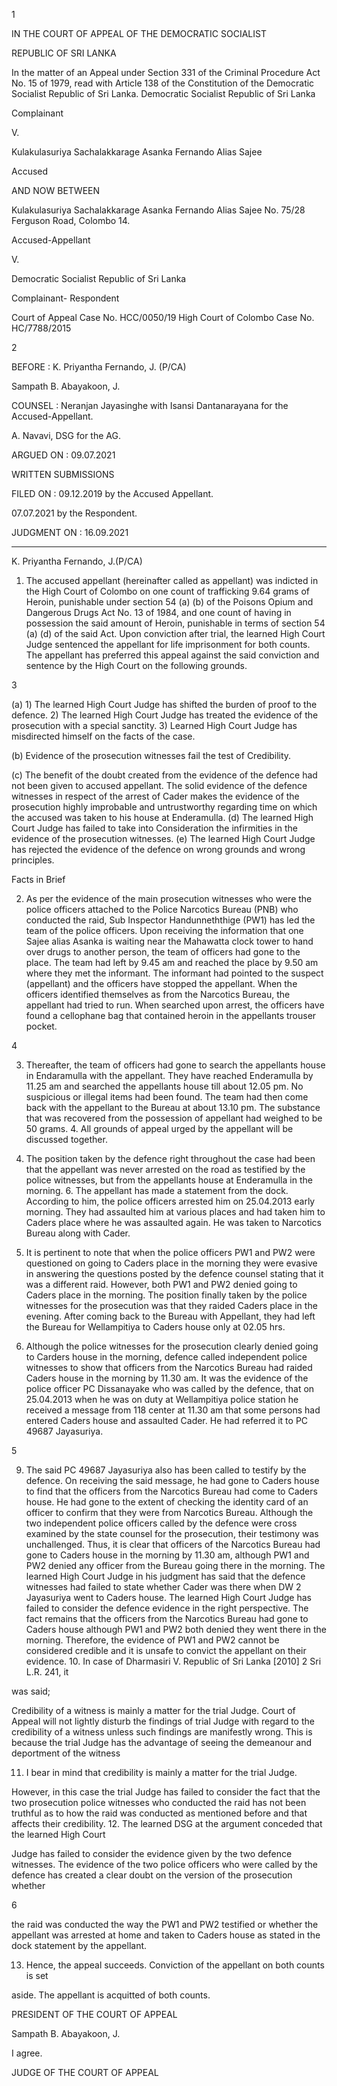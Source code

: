 1

IN THE COURT OF APPEAL OF THE DEMOCRATIC SOCIALIST

REPUBLIC OF SRI LANKA

In the matter of an Appeal under Section 331 of the Criminal Procedure Act No. 15 of 1979, read with Article 138 of the Constitution of the Democratic Socialist Republic of Sri Lanka. Democratic Socialist Republic of Sri Lanka

Complainant

V.

Kulakulasuriya Sachalakkarage Asanka Fernando Alias Sajee

Accused

AND NOW BETWEEN

Kulakulasuriya Sachalakkarage Asanka Fernando Alias Sajee No. 75/28 Ferguson Road, Colombo 14.

Accused-Appellant

V.

Democratic Socialist Republic of Sri Lanka

Complainant- Respondent

Court of Appeal Case No. HCC/0050/19 High Court of Colombo Case No. HC/7788/2015

2

BEFORE : K. Priyantha Fernando, J. (P/CA)

Sampath B. Abayakoon, J.

COUNSEL : Neranjan Jayasinghe with Isansi Dantanarayana for the Accused-Appellant.

A. Navavi, DSG for the AG.

ARGUED ON : 09.07.2021

WRITTEN SUBMISSIONS

FILED ON : 09.12.2019 by the Accused Appellant.

07.07.2021 by the Respondent.

JUDGMENT ON : 16.09.2021

**************

K. Priyantha Fernando, J.(P/CA)

1. The accused appellant (hereinafter called as appellant) was indicted in the High Court of Colombo on one count of trafficking 9.64 grams of Heroin, punishable under section 54 (a) (b) of the Poisons Opium and Dangerous Drugs Act No. 13 of 1984, and one count of having in possession the said amount of Heroin, punishable in terms of section 54 (a) (d) of the said Act. Upon conviction after trial, the learned High Court Judge sentenced the appellant for life imprisonment for both counts. The appellant has preferred this appeal against the said conviction and sentence by the High Court on the following grounds.

3

(a) 1) The learned High Court Judge has shifted the burden of proof to the defence. 2) The learned High Court Judge has treated the evidence of the prosecution with a special sanctity. 3) Learned High Court Judge has misdirected himself on the facts of the case.

(b) Evidence of the prosecution witnesses fail the test of Credibility.

(c) The benefit of the doubt created from the evidence of the defence had not been given to accused appellant. The solid evidence of the defence witnesses in respect of the arrest of Cader makes the evidence of the prosecution highly improbable and untrustworthy regarding time on which the accused was taken to his house at Enderamulla. (d) The learned High Court Judge has failed to take into Consideration the infirmities in the evidence of the prosecution witnesses. (e) The learned High Court Judge has rejected the evidence of the defence on wrong grounds and wrong principles.

Facts in Brief

2. As per the evidence of the main prosecution witnesses who were the police officers attached to the Police Narcotics Bureau (PNB) who conducted the raid, Sub Inspector Handunneththige (PW1) has led the team of the police officers. Upon receiving the information that one Sajee alias Asanka is waiting near the Mahawatta clock tower to hand over drugs to another person, the team of officers had gone to the place. The team had left by 9.45 am and reached the place by 9.50 am where they met the informant. The informant had pointed to the suspect (appellant) and the officers have stopped the appellant. When the officers identified themselves as from the Narcotics Bureau, the appellant had tried to run. When searched upon arrest, the officers have found a cellophane bag that contained heroin in the appellants trouser pocket.

4

3. Thereafter, the team of officers had gone to search the appellants house in Endaramulla with the appellant. They have reached Enderamulla by 11.25 am and searched the appellants house till about 12.05 pm. No suspicious or illegal items had been found. The team had then come back with the appellant to the Bureau at about 13.10 pm. The substance that was recovered from the possession of appellant had weighed to be 50 grams. 4. All grounds of appeal urged by the appellant will be discussed together.

5. The position taken by the defence right throughout the case had been that the appellant was never arrested on the road as testified by the police witnesses, but from the appellants house at Enderamulla in the morning. 6. The appellant has made a statement from the dock. According to him, the police officers arrested him on 25.04.2013 early morning. They had assaulted him at various places and had taken him to Caders place where he was assaulted again. He was taken to Narcotics Bureau along with Cader.

7. It is pertinent to note that when the police officers PW1 and PW2 were questioned on going to Caders place in the morning they were evasive in answering the questions posted by the defence counsel stating that it was a different raid. However, both PW1 and PW2 denied going to Caders place in the morning. The position finally taken by the police witnesses for the prosecution was that they raided Caders place in the evening. After coming back to the Bureau with Appellant, they had left the Bureau for Wellampitiya to Caders house only at 02.05 hrs.

8. Although the police witnesses for the prosecution clearly denied going to Carders house in the morning, defence called independent police witnesses to show that officers from the Narcotics Bureau had raided Caders house in the morning by 11.30 am. It was the evidence of the police officer PC Dissanayake who was called by the defence, that on 25.04.2013 when he was on duty at Wellampitiya police station he received a message from 118 center at 11.30 am that some persons had entered Caders house and assaulted Cader. He had referred it to PC 49687 Jayasuriya.

5

9. The said PC 49687 Jayasuriya also has been called to testify by the defence. On receiving the said message, he had gone to Caders house to find that the officers from the Narcotics Bureau had come to Caders house. He had gone to the extent of checking the identity card of an officer to confirm that they were from Narcotics Bureau. Although the two independent police officers called by the defence were cross examined by the state counsel for the prosecution, their testimony was unchallenged. Thus, it is clear that officers of the Narcotics Bureau had gone to Caders house in the morning by 11.30 am, although PW1 and PW2 denied any officer from the Bureau going there in the morning. The learned High Court Judge in his judgment has said that the defence witnesses had failed to state whether Cader was there when DW 2 Jayasuriya went to Caders house. The learned High Court Judge has failed to consider the defence evidence in the right perspective. The fact remains that the officers from the Narcotics Bureau had gone to Caders house although PW1 and PW2 both denied they went there in the morning. Therefore, the evidence of PW1 and PW2 cannot be considered credible and it is unsafe to convict the appellant on their evidence. 10. In case of Dharmasiri V. Republic of Sri Lanka [2010] 2 Sri L.R. 241, it

was said;

Credibility of a witness is mainly a matter for the trial Judge. Court of Appeal will not lightly disturb the findings of trial Judge with regard to the credibility of a witness unless such findings are manifestly wrong. This is because the trial Judge has the advantage of seeing the demeanour and deportment of the witness

11. I bear in mind that credibility is mainly a matter for the trial Judge.

However, in this case the trial Judge has failed to consider the fact that the two prosecution police witnesses who conducted the raid has not been truthful as to how the raid was conducted as mentioned before and that affects their credibility. 12. The learned DSG at the argument conceded that the learned High Court

Judge has failed to consider the evidence given by the two defence witnesses. The evidence of the two police officers who were called by the defence has created a clear doubt on the version of the prosecution whether

6

the raid was conducted the way the PW1 and PW2 testified or whether the appellant was arrested at home and taken to Caders house as stated in the dock statement by the appellant.

13. Hence, the appeal succeeds. Conviction of the appellant on both counts is set

aside. The appellant is acquitted of both counts.

PRESIDENT OF THE COURT OF APPEAL

Sampath B. Abayakoon, J.

I agree.

JUDGE OF THE COURT OF APPEAL